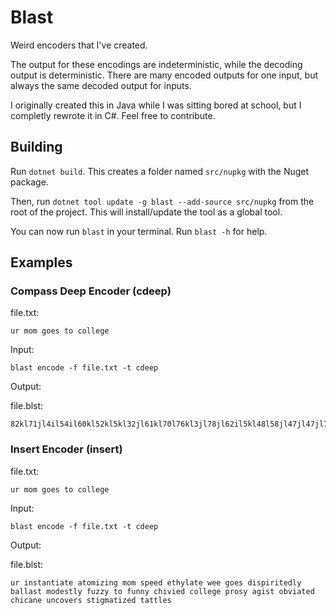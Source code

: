# Blast
Weird encoders that I've created.

The output for these encodings are indeterministic, while the decoding output is deterministic. There are many encoded outputs for one input, but always the same decoded output for inputs.

I originally created this in Java while I was sitting bored at school, but I completly rewrote it in C#. Feel free to contribute.

## Building

Run `dotnet build`. This creates a folder named `src/nupkg` with the Nuget package.

Then, run `dotnet tool update -g blast --add-source src/nupkg` from the root of the project. This will install/update the tool as a global tool.

You can now run `blast` in your terminal. Run `blast -h` for help.

## Examples

### Compass Deep Encoder (cdeep)

file.txt:

```
ur mom goes to college
```

Input:

`blast encode -f file.txt -t cdeep`

Output:

file.blst:

```
82kl71jl4il54il60kl52kl5kl32jl61kl70l76kl3jl78jl62il5kl48l58jl47jl47jl74l31kl68
```

### Insert Encoder (insert)

file.txt:

```
ur mom goes to college
```

Input:

`blast encode -f file.txt -t cdeep`

Output:

file.blst:

```
ur instantiate atomizing mom speed ethylate wee goes dispiritedly ballast modestly fuzzy to funny chivied college prosy agist obviated chicane uncovers stigmatized tattles
```
